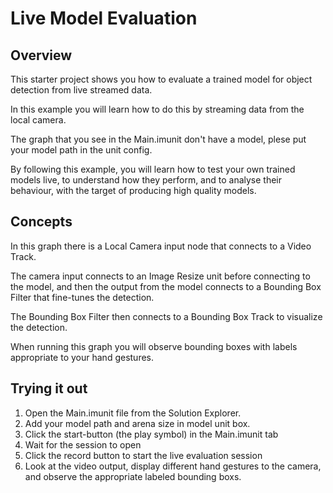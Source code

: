 # Live Model Evaluation 

## Overview

This starter project shows you how to evaluate a trained model for object detection from live streamed data.

In this example you will learn how to do this by streaming data from the local camera.

The graph that you see in the Main.imunit don't have a model, plese put your model path in the unit config.

By following this example, you will learn how to test your own trained models live, to understand how they perform, and to analyse their behaviour, with the target of producing high quality models.

## Concepts 

In this graph there is a Local Camera input node that connects to a Video Track.

The camera input connects to an Image Resize unit before connecting to the model, and then the output from the model connects to a Bounding Box Filter that fine-tunes the detection.

The Bounding Box Filter then connects to a Bounding Box Track to visualize the detection.

When running this graph you will observe bounding boxes with labels appropriate to your hand gestures. 

## Trying it out

1. Open the Main.imunit file from the Solution Explorer.
2. Add your model path and arena size in model unit box.
3. Click the start-button (the play symbol) in the Main.imunit tab
4. Wait for the session to open 
5. Click the record button to start the live evaluation session
6. Look at the video output, display different hand gestures to the camera, and observe the appropriate labeled bounding boxs. 
 